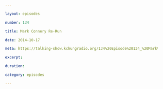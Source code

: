 ```yaml
---

layout: episodes

number: 134

title: Mark Connery Re-Run

date: 2014-10-17

meta: https://talking-show.kchungradio.org/134%20Episode%20134_%20Mark%20Connery%20Re-Run.mp3

excerpt: 

duration: 

category: episodes

---
```



